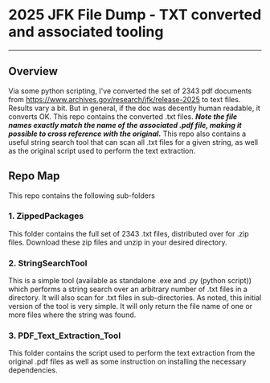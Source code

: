 # 2025 JFK File Dump - TXT converted and associated tooling

---

## Overview
Via some python scripting, I've converted the set of 2343 pdf documents from https://www.archives.gov/research/jfk/release-2025  to text files. Results vary a bit. But in general, if the doc was decently human readable, it converts OK. This repo contains the converted .txt files. ***Note the file names exactly match the name of the associated .pdf file, making it possible to cross reference with the original.***
This repo also contains a useful string search tool that can scan all .txt files for a given string, as well as the original script used to perform the text extraction.

## Repo Map
This repo contains the following sub-folders

### 1. ZippedPackages
This folder contains the full set of 2343 .txt files, distributed over for .zip files.  Download these zip files and unzip in your desired directory.

### 2. StringSearchTool
This is a simple tool (available as standalone .exe and .py (python script)) which performs a string search over an arbitrary number of .txt files in a directory. It will also scan for .txt files in sub-directories. As noted, this initial version of the tool is very simple.  It will only return the file name of one or more files where the string was found. 

### 3. PDF_Text_Extraction_Tool
This folder contains the script used to perform the text extraction from the original .pdf files as well as some instruction on installing the necessary dependencies. 
